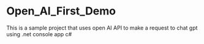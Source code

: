 # Open_AI_First_Demo
This is a sample project that uses open AI API to make a request to chat gpt using .net console app c#
